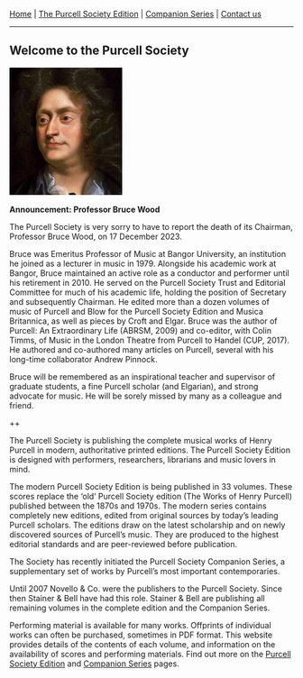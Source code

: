 [Home](/index.md)  |  [The Purcell Society Edition](/purcell-society-edition.md)  |  [Companion Series](/purcell-society-companion-series.md)  |  [Contact us](/contact-us.md)

***  

## Welcome to the Purcell Society  

<img src="/henry_purcell_by_closterman.jpg" alt="Henry Purcell" title="Henry Purcell" width="200"/>

**Announcement: Professor Bruce Wood**  

The Purcell Society is very sorry to have to report the death of its Chairman, Professor Bruce Wood, on 17 December 2023.  

Bruce was Emeritus Professor of Music at Bangor University, an institution he joined as a lecturer in music in 1979. Alongside his academic work at Bangor, Bruce maintained an active role as a conductor and performer until his retirement in 2010. He served on the Purcell Society Trust and Editorial Committee for much of his academic life, holding the position of Secretary and subsequently Chairman.  He edited more than a dozen volumes of music of Purcell and Blow for the Purcell Society Edition and Musica Britannica, as well as pieces by Croft and Elgar. Bruce was the author of Purcell: An Extraordinary Life (ABRSM, 2009) and co-editor, with Colin Timms, of Music in the London Theatre from Purcell to Handel (CUP, 2017).  He authored and co-authored many articles on Purcell, several with his long-time collaborator Andrew Pinnock.  

Bruce will be remembered as an inspirational teacher and supervisor of graduate students, a fine Purcell scholar (and Elgarian), and strong advocate for music. He will be sorely missed by many as a colleague and friend.  

++  

The Purcell Society is publishing the complete musical works of Henry Purcell in modern, authoritative printed editions. The Purcell Society Edition is designed with performers, researchers, librarians and music lovers in mind.   

The modern Purcell Society Edition is being published in 33 volumes. These scores replace the ‘old’ Purcell Society edition (The Works of Henry Purcell) published between the 1870s and 1970s. The modern series contains completely new editions, edited from original sources by today’s leading Purcell scholars. The editions draw on the latest scholarship and on newly discovered sources of Purcell’s music. They are produced to the highest editorial standards and are peer-reviewed before publication.  

The Society has recently initiated the Purcell Society Companion Series, a supplementary set of works by Purcell’s most important contemporaries.  

Until 2007 Novello & Co. were the publishers to the Purcell Society. Since then Stainer & Bell have had this role. Stainer & Bell are publishing all remaining volumes in the complete edition and the Companion Series.  

Performing material is available for many works. Offprints of individual works can often be purchased, sometimes in PDF format. This website provides details of the contents of each volume, and information on the availability of scores and performing materials.  Find out more on the [Purcell Society Edition](/purcell-society-edition.md) and [Companion Series](/purcell-society-companion-series.md) pages.  
